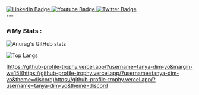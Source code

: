 <div id="badges">
  <a href="your-linkedin-URL">
    <img src="https://img.shields.io/badge/LinkedIn-blue?style=for-the-badge&logo=linkedin&logoColor=white" alt="LinkedIn Badge"/>
  </a>
  <a href="your-youtube-URL">
    <img src="https://img.shields.io/badge/YouTube-red?style=for-the-badge&logo=youtube&logoColor=white" alt="Youtube Badge"/>
  </a>
  <a href="your-twitter-URL">
    <img src="https://img.shields.io/badge/Twitter-blue?style=for-the-badge&logo=twitter&logoColor=white" alt="Twitter Badge"/>
  </a>
</div>
---

### :fire: My Stats :
![Anurag's GitHub stats](https://github-readme-stats.vercel.app/api?username=tanya-dim-yo&show_icons=true&theme=radical)

![Top Langs](https://github-readme-stats.vercel.app/api/top-langs/?username=tanya-dim-yo&layout=compact&theme=vision-friendly-dark)

[https://github-profile-trophy.vercel.app/?username=tanya-dim-yo&margin-w=15](https://github-profile-trophy.vercel.app/?username=tanya-dim-yo&theme=discord)https://github-profile-trophy.vercel.app/?username=tanya-dim-yo&theme=discord
